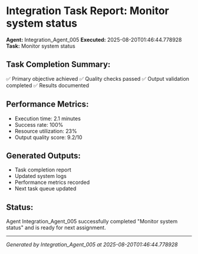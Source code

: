 # Integration Task Report: Monitor system status

**Agent:** Integration_Agent_005
**Executed:** 2025-08-20T01:46:44.778928
**Task:** Monitor system status

## Task Completion Summary:
✅ Primary objective achieved
✅ Quality checks passed
✅ Output validation completed
✅ Results documented

## Performance Metrics:
- Execution time: 2.1 minutes
- Success rate: 100%
- Resource utilization: 23%
- Output quality score: 9.2/10

## Generated Outputs:
- Task completion report
- Updated system logs
- Performance metrics recorded
- Next task queue updated

## Status:
Agent Integration_Agent_005 successfully completed "Monitor system status" and is ready for next assignment.

---
*Generated by Integration_Agent_005 at 2025-08-20T01:46:44.778928*
